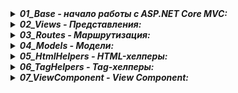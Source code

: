 <details> <summary><b><i>01_Base - начало работы с ASP.NET Core MVC:</i></b></summary>
   <ul>
     <li> Глава 1 - 2. Введение в ASP.NET Core MVC </li>
   </ul>  
</details>

<details> <summary><b><i>02_Views - Представления:</i></b></summary>
   <ul>
     <li> Глава 3. Работа с представлениями </li>
   </ul>  
</details>

<details> <summary><b><i>03_Routes - Маршрутизация:</i></b></summary>
   <ul>
     <li> Глава 4. Маршрутизация </li>
   </ul>  
</details>

<details> <summary><b><i>04_Models - Модели:</i></b></summary>
   <ul>
     <li> Глава 5. Введение в определение и применение моделей </li>
   </ul>  
</details>

<details> <summary><b><i>05_HtmlHelpers - HTML-хелперы:</i></b></summary>
   <ul>
     <li> Глава 6. HTML-хелперы </li>
   </ul>  
</details>

<details> <summary><b><i>06_TagHelpers - Tag-хелперы:</i></b></summary>
   <ul>
     <li> Глава 7. Tag-хелперы </li>
   </ul>  
</details>

<details> <summary><b><i>07_ViewComponent - View Component:</i></b></summary>
   <ul>
     <li> Глава 8. Определение компонента представлений </li>
   </ul>  
</details>







